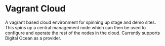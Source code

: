 # Vagrant Cloud

A vagrant based cloud environment for spinning up stage and demo sites. This spins up a central management node which can then be used to configure and operate the rest of the nodes in the cloud. Currently supports Digital Ocean as a provider.
